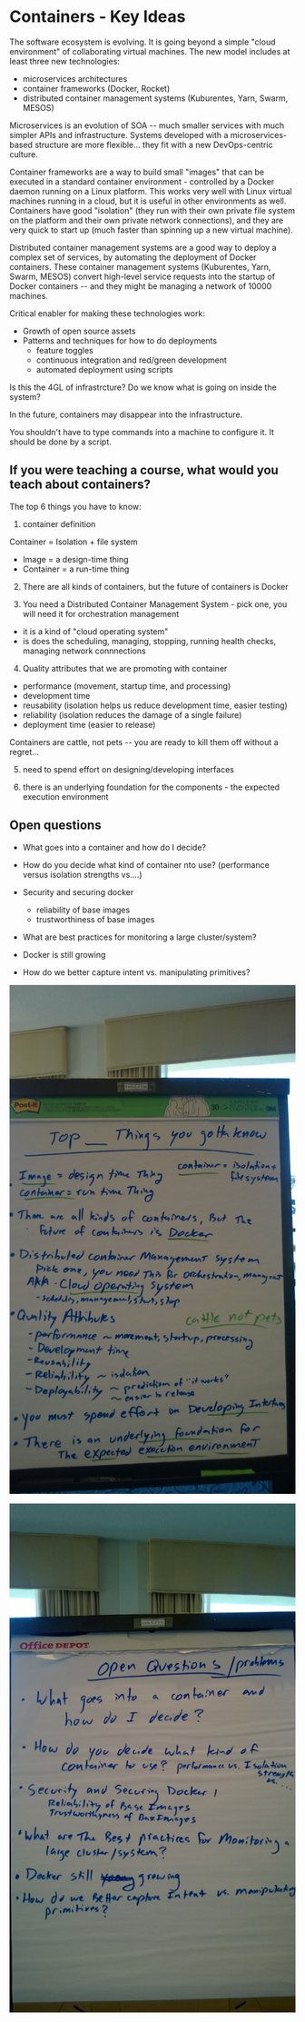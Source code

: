 # Containers - Key Ideas

The software ecosystem is evolving.  It is going beyond a simple "cloud environment" of collaborating virtual machines.  The new model includes at least three new technologies:

- microservices architectures
- container frameworks (Docker, Rocket)
- distributed container management systems (Kuburentes, Yarn, Swarm, MESOS)

Microservices is an evolution of SOA -- much smaller services with much simpler APIs and infrastructure.  Systems developed with a microservices-based structure are more flexible... they fit with a new DevOps-centric culture.

Container frameworks are a way to build small "images" that can be executed in a standard container environment - controlled by a Docker daemon running on a Linux platform.  This works very well with Linux virtual machines running in a cloud, but it is useful in other environments as well.  Containers have good "isolation" (they run with their own private file system on the platform and their own private network connections), and they are very quick to start up (much faster than spinning up a new virtual machine).

Distributed container management systems are a good way to deploy a complex set of services, by automating the deployment of Docker containers.  These container management systems (Kuburentes, Yarn, Swarm, MESOS) convert high-level service requests into the startup of Docker containers -- and they might be managing a network of 10000 machines.

Critical enabler for making these technologies work:
 - Growth of open source assets
 - Patterns and techniques for how to do deployments
   - feature toggles
   - continuous integration and red/green development
   - automated deployment using scripts

Is this the 4GL of infrastrcture?  Do we know what is going on inside the system?

In the future, containers may disappear into the infrastructure.

You shouldn't have to type commands into a machine to configure it. It should be done by a script.


## If you were teaching a course, what would you teach about containers?

The top 6 things you have to know:

1. container definition

Container = Isolation + file system

* Image = a design-time thing
* Container = a run-time thing

2. There are all kinds of containers, but the future of containers is Docker

3. You need a Distributed Container Management System - pick one, you will need it for orchestration management
 - it is a kind of "cloud operating system"
 - is does the scheduling, managing, stopping, running health checks, managing network connnections

4. Quality attributes that we are promoting with container
 - performance (movement, startup time, and processing)
 - development time
 - reusability (isolation helps us reduce development time, easier testing)
 - reliability (isolation reduces the damage of a single failure)
 - deployment time (easier to release)

Containers are cattle, not pets -- you are ready to kill them off without a regret...

5. need to spend effort on designing/developing interfaces

6. there is an underlying foundation for the components - the expected execution environment

## Open questions

- What goes into a container and how do I decide?

- How do you decide what kind of container nto use?  (performance versus isolation strengths vs....)

- Security and securing docker
  - reliability of base images
  - trustworthiness of base images

- What are best practices for monitoring a large cluster/system?

- Docker is still growing

- How do we better capture intent vs. manipulating primitives?

![](images/top-things-you-gotta-know.jpg)

![](images/open-questions-and-problems.jpg)
